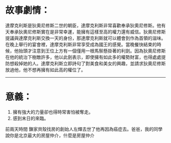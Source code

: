 # 故事劇情：
達摩克利斯是狄奧尼修斯二世的朝臣，達摩克利斯非常喜歡奉承狄奧尼修斯。他有天奉承狄奧尼修斯實在是非常幸運，能擁有這樣至高的權力還有威信。狄奧尼修斯提議與達摩克利斯交換一天的身份，那達摩克利斯就可以體會到作為首領的滋味。在晚上舉行的宴會裡，達摩克利斯非常享受成為國王的感覺。當晚餐快結束的時候，他抬頭才注意到王位上方有一個僅用一根馬鬃懸掛著的利劍。因為狄奧尼修斯在他的統治下樹敵許多，他以此劍表示，即使擁有如此多的權勢財富，也得處處提防想殺掉她的人。達摩克利斯立即詩句了對美食和美女的興趣，並請求狄奧尼修斯放過他，他不想再擁有如此高的權位了。
- - -
# 意義：
1. 擁有強大的力量卻也得時常害怕被奪走。
2. 感到末日的來臨。

前兩天時間 鍊家貝殼找房的創始人左輝去世了他再因為癌症去。爸爸，我的同學說你是北京最大的房屋仲介，什麼是房屋仲介
